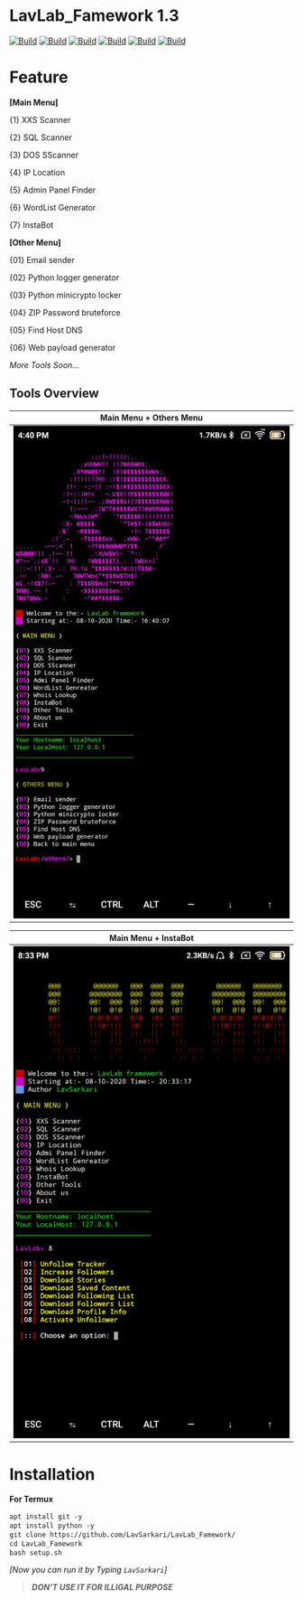 # LavLab_Famework 1.3

[![Build](https://img.shields.io/badge/LavLab_Famework-1.3-blue.svg?maxAge=259200)](https://github.com/LavSarkari/LavLab_Famework)
[![Build](https://img.shields.io/badge/Supported_Android-Linux-orange.svg)]()
[![Build](https://img.shields.io/badge/Available-Termux-red.svg?maxAge=259200)](termux.com)
[![Build](https://img.shields.io/badge/Main_Language-python-blue.svg?maxAge=259200)](python.org)
[![Build](https://img.shields.io/badge/GitHub-LavSarkari-blue.svg?style=flat)](https://github.com/LavSarkari)
[![Build](https://img.shields.io/badge/Instagram-Cyber_Tantrik-blue.svg?style=flat)](https://instagram.com/cyber_tantrik)


# Feature

**[Main Menu]**

{1} XXS Scanner

{2} SQL Scanner

{3} DOS SScanner  
                                                              
{4} IP Location

{5} Admin Panel Finder

{6} WordList Generator

{7} InstaBot

**[Other Menu]**

{01} Email sender

{02} Python logger generator

{03} Python minicrypto locker

{04} ZIP Password bruteforce

{05} Find Host DNS

{06} Web payload generator

*More Tools Soon...*

## Tools Overview
| Main Menu + Others Menu | 
| ------------|
|![Index](https://github.com/LavSarkari/LavLab_Famework/blob/master/Screenshot_2020-10-08-16-40-21-452_com.termux.jpg)|

| Main Menu + InstaBot |
| ------------|
|![Index](https://github.com/LavSarkari/LavLab_Famework/blob/master/Screenshot_2020-10-08-20-33-50-231_com.termux.jpg)|



# Installation
**For Termux**
```
apt install git -y
apt install python -y
git clone https://github.com/LavSarkari/LavLab_Famework/
cd LavLab_Famework
bash setup.sh
```

_[Now you can run it by Typing `LavSarkari`]_
>***DON'T USE IT FOR ILLIGAL PURPOSE***

